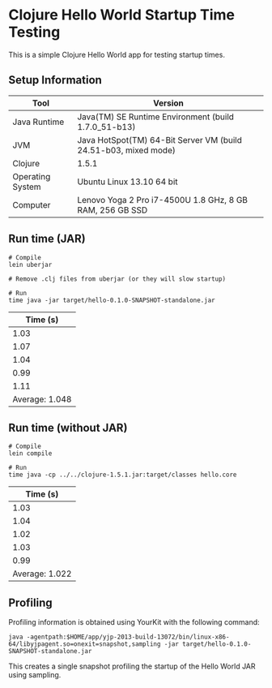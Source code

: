 # Clojure Hello World Startup Time Testing

This is a simple Clojure Hello World app for testing startup times. 

## Setup Information

| Tool | Version |
| --- | --- |
| Java Runtime | Java(TM) SE Runtime Environment (build 1.7.0_51-b13) |
| JVM | Java HotSpot(TM) 64-Bit Server VM (build 24.51-b03, mixed mode) |
| Clojure | 1.5.1 |
| Operating System | Ubuntu Linux 13.10 64 bit |
| Computer | Lenovo Yoga 2 Pro i7-4500U 1.8 GHz, 8 GB RAM, 256 GB SSD |

## Run time (JAR)

```
# Compile
lein uberjar

# Remove .clj files from uberjar (or they will slow startup)

# Run
time java -jar target/hello-0.1.0-SNAPSHOT-standalone.jar
```

| Time (s) |
| ---- |
| 1.03 |
| 1.07 |
| 1.04 |
| 0.99 |
| 1.11 |
| Average: 1.048 |

## Run time (without JAR)

```
# Compile
lein compile

# Run
time java -cp ../../clojure-1.5.1.jar:target/classes hello.core
```

| Time (s) |
| ---- |
| 1.03 |
| 1.04 |
| 1.02 |
| 1.03 |
| 0.99 |
| Average: 1.022 |

## Profiling

Profiling information is obtained using YourKit with the following command:

```
java -agentpath:$HOME/app/yjp-2013-build-13072/bin/linux-x86-64/libyjpagent.so=onexit=snapshot,sampling -jar target/hello-0.1.0-SNAPSHOT-standalone.jar
```

This creates a single snapshot profiling the startup of the Hello World JAR using sampling.
